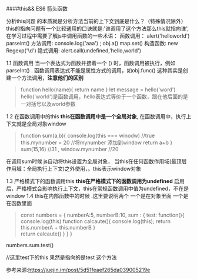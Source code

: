 ####this&& ES6 箭头函数

分析this问题 的本质就是分析方法当前的上下文到底是什么？（特殊情况除外）
this的指向问题有一个比较通用的口诀就是:'谁调用了这个方法那么this就指向谁',在学习过程中需要了解js中调用函数的一些术语：
 函数调用： alert('helloworld') parseint()
 方法调用: console.log('aaa') ; obj.a()  map.set() 
 构造函数: new Regexp('\\d')
 隐式调用: alert.call(undefined,'hello,world')

1.1 函数调用
  当一个表达式为函数并接着一个 () 时，函数调用被执行，例如parseInt() . 函数调用表达式不能是属性方式的调用，如obj.func() 这种其实是创建一个方法调用，**注意他们的区别**
 > function hello(name){
   return name
 }
 let message = hello('word')
 hello('world')是函数调用，hello表达式等价于一个函数，跟在他后面的是一对括号以及world参数

1.2 在函数调用中的this
    **this在函数调用中是一个全局对象**, 在函数调用中，执行上下文就是全局对象window
>function sum(a,b){
  console.log(this === winodw) //true
  this.mynumber = 20 //将mynumber 添加到window
  return a+b
}
 sum(15,16) //31 , window.mynumber //20

在调用sum时候 js自动将this设置为全局对象， 当this在任何函数作用域(最顶层作用域：全局执行上下文)之外使用，。this表示window对象

1.3 严格模式下的函数调用this 
   **this在严格模式下的函数调用为undefined**
   启用后，严格模式会影响执行上下文，this在常规函数调用中值为undefined，不在是window
1.4 this在内部函数中的时候 .这里要说明两个 一个是在对象里面 一个是在函数里面



>const numbers = {
numberA:5,
numberB:10,
sum : {
	test:  function(){
      			console.log(this)
				function calcaute(){
      				console.log(this);
					return	this.numberA + this.numberB
					}	 
			return calcaute()
				}
	}
}

numbers.sum.test() 

//这里test下的this 果然是指向的是test 这个方法


参考来源:https://juejin.im/post/5d51feaef265da039005219e